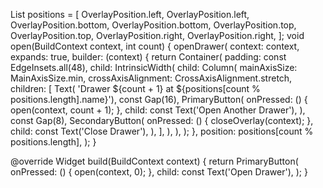 List<OverlayPosition> positions = [
OverlayPosition.left,
OverlayPosition.left,
OverlayPosition.bottom,
OverlayPosition.bottom,
OverlayPosition.top,
OverlayPosition.top,
OverlayPosition.right,
OverlayPosition.right,
];
void open(BuildContext context, int count) {
openDrawer(
context: context,
expands: true,
builder: (context) {
return Container(
padding: const EdgeInsets.all(48),
child: IntrinsicWidth(
child: Column(
mainAxisSize: MainAxisSize.min,
crossAxisAlignment: CrossAxisAlignment.stretch,
children: [
Text(
'Drawer ${count + 1} at ${positions[count % positions.length].name}'),
const Gap(16),
PrimaryButton(
onPressed: () {
open(context, count + 1);
},
child: const Text('Open Another Drawer'),
),
const Gap(8),
SecondaryButton(
onPressed: () {
closeOverlay(context);
},
child: const Text('Close Drawer'),
),
],
),
),
);
},
position: positions[count % positions.length],
);
}

@override
Widget build(BuildContext context) {
return PrimaryButton(
onPressed: () {
open(context, 0);
},
child: const Text('Open Drawer'),
);
}
